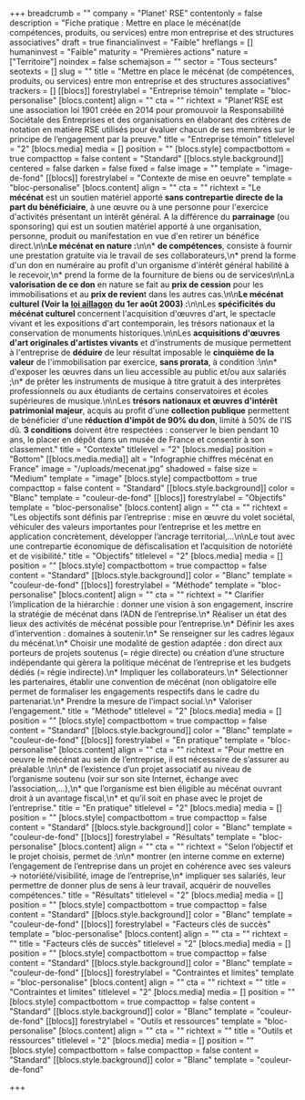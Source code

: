 +++
breadcrumb = ""
company = "Planet' RSE"
contentonly = false
description = "Fiche pratique : Mettre en place le mécénat(de compétences, produits, ou services) entre mon entreprise et des structures associatives"
draft = true
financialinvest = "Faible"
hreflangs = []
humaninvest = "Faible"
maturity = "Premières actions"
nature = ["Territoire"]
noindex = false
schemajson = ""
sector = "Tous secteurs"
seotexts = []
slug = ""
title = "Mettre en place le mécénat (de compétences, produits, ou services) entre mon entreprise et des structures associatives"
trackers = []
[[blocs]]
forestrylabel = "Entreprise témoin"
template = "bloc-personalise"
[blocs.content]
align = ""
cta = ""
richtext = "Planet'RSE est une association loi 1901 créée en 2014 pour promouvoir la Responsabilité Sociétale des Entreprises et des organisations en élaborant des critères de notation en matière RSE utilisés pour évaluer chacun de ses membres sur le principe de l’engagement par la preuve."
title = "Entreprise témoin"
titlelevel = "2"
[blocs.media]
media = []
position = ""
[blocs.style]
compactbottom = true
compacttop = false
content = "Standard"
[[blocs.style.background]]
centered = false
darken = false
fixed = false
image = ""
template = "image-de-fond"
[[blocs]]
forestrylabel = "Contexte de mise en oeuvre"
template = "bloc-personalise"
[blocs.content]
align = ""
cta = ""
richtext = "Le **mécénat** est un soutien matériel apporté **sans contrepartie directe de la part du bénéficiaire**, à une œuvre ou à une personne pour l'exercice d'activités présentant un intérêt général. A la différence du **parrainage** (ou sponsoring) qui est un soutien matériel apporté à une organisation, personne, produit ou manifestation en vue d'en retirer un bénéfice direct.\n\n**Le mécénat en nature :**\n\n* **de compétences**, consiste à fournir une prestation gratuite via le travail de ses collaborateurs,\n* prend la forme d'un don en numéraire au profit d'un organisme d'intérêt général habilité à le recevoir,\n* prend la forme de la fourniture de biens ou de services\n\nLa **valorisation de ce don** en nature se fait au **prix de cession** pour les immobilisations et au **prix de revien**t dans les autres cas.\n\n**Le mécénat culturel (Voir la** [**loi aillagon**](https://www.legifrance.gouv.fr/loda/id/JORFTEXT000000791289/2020-11-23/) **du 1er août 2003) :**\n\nLes **spécificités du mécénat culturel** concernent l'acquisition d'œuvres d'art, le spectacle vivant et les expositions d'art contemporain, les trésors nationaux et la conservation de monuments historiques.\n\nLes **acquisitions d'œuvres d'art originales d'artistes vivants** et d'instruments de musique permettent à l'entreprise de **déduire** de leur résultat imposable le **cinquième de la valeur** de l'immobilisation par exercice, **sans prorata**, à condition :\n\n* d'exposer les œuvres dans un lieu accessible au public et/ou aux salariés ;\n* de prêter les instruments de musique à titre gratuit à des interprètes professionnels ou aux étudiants de certains conservatoires et écoles supérieures de musique.\n\nLes **trésors nationaux et œuvres d'intérêt patrimonial majeur**, acquis au profit d'une **collection publique** permettent de bénéficier d'une **réduction d'impôt de 90% du don**, limité à 50% de l'IS dû. **3 conditions** doivent être respectées : conserver le bien pendant 10 ans, le placer en dépôt dans un musée de France et consentir à son classement."
title = "Contexte"
titlelevel = "2"
[blocs.media]
position = "Bottom"
[[blocs.media.media]]
alt = "Infographie chiffres mécénat en France"
image = "/uploads/mecenat.jpg"
shadowed = false
size = "Medium"
template = "image"
[blocs.style]
compactbottom = true
compacttop = false
content = "Standard"
[[blocs.style.background]]
color = "Blanc"
template = "couleur-de-fond"
[[blocs]]
forestrylabel = "Objectifs"
template = "bloc-personalise"
[blocs.content]
align = ""
cta = ""
richtext = "Les objectifs sont définis par l’entreprise : mise en œuvre du volet sociétal, véhiculer des valeurs importantes pour l’entreprise et les mettre en application concrètement, développer l’ancrage territorial,…\n\nLe tout avec une contrepartie économique de défiscalisation et l’acquisition de notoriété et de visibilité."
title = "Objectifs"
titlelevel = "2"
[blocs.media]
media = []
position = ""
[blocs.style]
compactbottom = true
compacttop = false
content = "Standard"
[[blocs.style.background]]
color = "Blanc"
template = "couleur-de-fond"
[[blocs]]
forestrylabel = "Méthode"
template = "bloc-personalise"
[blocs.content]
align = ""
cta = ""
richtext = "* Clarifier l’implication de la hiérarchie : donner une vision à son engagement, inscrire la stratégie de mécénat dans l’ADN de l’entreprise.\n* Réaliser un état des lieux des activités de mécénat possible pour l’entreprise.\n* Définir les axes d’intervention : domaines à soutenir.\n* Se renseigner sur les cadres légaux du mécénat.\n* Choisir une modalité de gestion adaptée : don direct aux porteurs de projets soutenus (= régie directe) ou création d’une structure indépendante qui gèrera la politique mécénat de l’entreprise et les budgets dédiés (= régie indirecte).\n* Impliquer les collaborateurs.\n* Sélectionner les partenaires, établir une convention de mécénat (non obligatoire elle permet de formaliser les engagements respectifs dans le cadre du partenariat.\n* Prendre la mesure de l’impact social.\n* Valoriser l’engagement."
title = "Méthode"
titlelevel = "2"
[blocs.media]
media = []
position = ""
[blocs.style]
compactbottom = true
compacttop = false
content = "Standard"
[[blocs.style.background]]
color = "Blanc"
template = "couleur-de-fond"
[[blocs]]
forestrylabel = "En pratique"
template = "bloc-personalise"
[blocs.content]
align = ""
cta = ""
richtext = "Pour mettre en oeuvre le mécénat au sein de l’entreprise, il est nécessaire de s’assurer au préalable :\n\n* de l’existence d’un projet associatif au niveau de l’organisme soutenu (voir sur son site Internet, échange avec l’association,…),\n* que l’organisme est bien éligible au mécénat ouvrant droit à un avantage fiscal,\n* et qu’il soit en phase avec le projet de l’entreprise."
title = "En pratique"
titlelevel = "2"
[blocs.media]
media = []
position = ""
[blocs.style]
compactbottom = true
compacttop = false
content = "Standard"
[[blocs.style.background]]
color = "Blanc"
template = "couleur-de-fond"
[[blocs]]
forestrylabel = "Résultats"
template = "bloc-personalise"
[blocs.content]
align = ""
cta = ""
richtext = "Selon l’objectif et le projet choisis, permet de :\n\n* montrer (en interne comme en externe) l’engagement de l’entreprise dans un projet en cohérence avec ses valeurs -> notoriété/visibilité, image de l’entreprise,\n* impliquer ses salariés, leur permettre de donner plus de sens à leur travail, acquérir de nouvelles compétences."
title = "Résultats"
titlelevel = "2"
[blocs.media]
media = []
position = ""
[blocs.style]
compactbottom = true
compacttop = false
content = "Standard"
[[blocs.style.background]]
color = "Blanc"
template = "couleur-de-fond"
[[blocs]]
forestrylabel = "Facteurs clés de succès"
template = "bloc-personalise"
[blocs.content]
align = ""
cta = ""
richtext = ""
title = "Facteurs clés de succès"
titlelevel = "2"
[blocs.media]
media = []
position = ""
[blocs.style]
compactbottom = true
compacttop = false
content = "Standard"
[[blocs.style.background]]
color = "Blanc"
template = "couleur-de-fond"
[[blocs]]
forestrylabel = "Contraintes et limites"
template = "bloc-personalise"
[blocs.content]
align = ""
cta = ""
richtext = ""
title = "Contraintes et limites"
titlelevel = "2"
[blocs.media]
media = []
position = ""
[blocs.style]
compactbottom = true
compacttop = false
content = "Standard"
[[blocs.style.background]]
color = "Blanc"
template = "couleur-de-fond"
[[blocs]]
forestrylabel = "Outils et ressources"
template = "bloc-personalise"
[blocs.content]
align = ""
cta = ""
richtext = ""
title = "Outils et ressources"
titlelevel = "2"
[blocs.media]
media = []
position = ""
[blocs.style]
compactbottom = false
compacttop = false
content = "Standard"
[[blocs.style.background]]
color = "Blanc"
template = "couleur-de-fond"

+++
